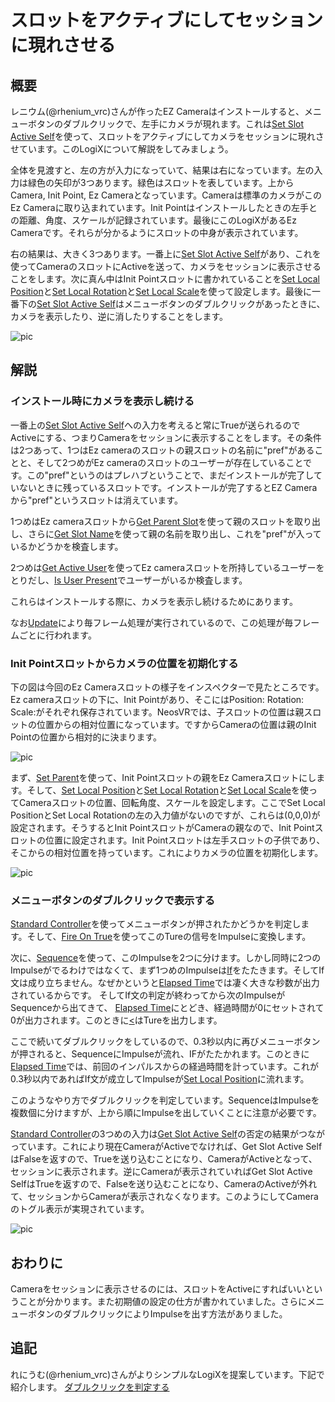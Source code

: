 <!-- NeosVR Techbook-->

# スロットをアクティブにしてセッションに現れさせる

## 概要

レニウム(@rhenium_vrc)さんが作ったEZ Cameraはインストールすると、メニューボタンのダブルクリックで、左手にカメラが現れます。これは[Set Slot Active Self](https://neosvrjp.memo.wiki/d/Set%20Slot%20Active%20Self)を使って、スロットをアクティブにしてカメラをセッションに現れさせています。このLogiXについて解説をしてみましょう。

全体を見渡すと、左の方が入力になっていて、結果は右になっています。左の入力は緑色の矢印が3つあります。緑色はスロットを表しています。上からCamera, Init Point, Ez Cameraとなっています。Cameraは標準のカメラがこのEz Cameraに取り込まれています。Init Pointはインストールしたときの左手との距離、角度、スケールが記録されています。最後にこのLogiXがあるEz Cameraです。それらが分かるようにスロットの中身が表示されています。

右の結果は、大きく3つあります。一番上に[Set Slot Active Self](https://neosvrjp.memo.wiki/d/Set%20Slot%20Active%20Self)があり、これを使ってCameraのスロットにActiveを送って、カメラをセッションに表示させることをします。次に真ん中はInit Pointスロットに書かれていることを[Set Local Position](https://neosvrjp.memo.wiki/d/Set%20Local%20Position)と[Set Local Rotation](https://neosvrjp.memo.wiki/d/SetLocalRotation)と[Set Local Scale](https://neosvrjp.memo.wiki/d/SetLocalRotation)を使って設定します。最後に一番下の[Set Slot Active Self](https://neosvrjp.memo.wiki/d/Set%20Slot%20Active%20Self)はメニューボタンのダブルクリックがあったときに、カメラを表示したり、逆に消したりすることをします。

![pic](https://pbs.twimg.com/media/ETtPwh7U0AA69s4?format=jpg&name=large "pic")

## 解説

### インストール時にカメラを表示し続ける

一番上の[Set Slot Active Self](https://neosvrjp.memo.wiki/d/Set%20Slot%20Active%20Self)への入力を考えると常にTrueが送られるのでActiveにする、つまりCameraをセッションに表示することをします。その条件は2つあって、1つはEz cameraのスロットの親スロットの名前に"pref"があることと、そして2つめがEz cameraのスロットのユーザーが存在していることです。この"pref"というのはプレハブということで、まだインストールが完了していないときに残っているスロットです。インストールが完了するとEZ Cameraから"pref"というスロットは消えています。

1つめはEz cameraスロットから[Get Parent Slot](https://neosvrjp.memo.wiki/d/Get%20Parent%20Slot)を使って親のスロットを取り出し、さらに[Get Slot Name](https://neosvrjp.memo.wiki/d/Get%20Slot%20Name)を使って親の名前を取り出し、これを"pref"が入っているかどうかを検査します。

2つめは[Get Active User](https://neosvrjp.memo.wiki/d/Get%20Active%20User)を使ってEz cameraスロットを所持しているユーザーをとりだし、[Is User Present](https://neosvrjp.memo.wiki/d/Is%20User%20Present)でユーザーがいるか検査します。

これらはインストールする際に、カメラを表示し続けるためにあります。

なお[Update](https://neosvrjp.memo.wiki/d/Update)により毎フレーム処理が実行されているので、この処理が毎フレームごとに行われます。

### Init Pointスロットからカメラの位置を初期化する

下の図は今回のEz Cameraスロットの様子をインスペクターで見たところです。Ez cameraスロットの下に、Init Pointがあり、そこにはPosition: Rotation: Scale:がそれぞれ保存されています。NeosVRでは、子スロットの位置は親スロットの位置からの相対位置になっています。ですからCameraの位置は親のInit Pointの位置から相対的に決まります。

![pic](https://pbs.twimg.com/media/ETtPyQ7UUAA5Xnn?format=jpg&name=large "pic")

まず、[Set Parent](https://neosvrjp.memo.wiki/d/Set%20Parent)を使って、Init Pointスロットの親をEz Cameraスロットにします。そして、[Set Local Position](https://neosvrjp.memo.wiki/d/Set%20Local%20Position)と[Set Local Rotation](https://neosvrjp.memo.wiki/d/SetLocalRotation)と[Set Local Scale](https://neosvrjp.memo.wiki/d/SetLocalRotation)を使ってCameraスロットの位置、回転角度、スケールを設定します。ここでSet Local PositionとSet Local Rotationの左の入力値がないのですが、これらは(0,0,0)が設定されます。そうするとInit PointスロットがCameraの親なので、Init Pointスロットの位置に設定されます。Init Pointスロットは左手スロットの子供であり、そこからの相対位置を持っています。これによりカメラの位置を初期化します。

![pic](https://pbs.twimg.com/media/ETtPxcQU0AEQ9AS?format=jpg&name=large "pic")


### メニューボタンのダブルクリックで表示する

[Standard Controller](https://neosvrjp.memo.wiki/d/Standard%20Controller)を使ってメニューボタンが押されたかどうかを判定します。そして、[Fire On True](https://neosvrjp.memo.wiki/d/Fire%20On%20True)を使ってこのTureの信号をImpulseに変換します。

次に、[Sequence](https://neosvrjp.memo.wiki/d/Sequence)を使って、このImpulseを2つに分けます。しかし同時に2つのImpulseがでるわけではなくて、まず1つめのImpulseは[If](https://neosvrjp.memo.wiki/d/If)をたたきます。そしてIf文は成り立ちません。なぜかというと[Elapsed Time](https://neosvrjp.memo.wiki/d/Elapsed%20Time)では凄く大きな秒数が出力されているからです。
そしてIf文の判定が終わってから次のImpulseがSequenceから出てきて、
[Elapsed Time](https://neosvrjp.memo.wiki/d/Elapsed%20Time)にとどき、経過時間が0にセットされて0が出力されます。このときに[<](https://neosvrjp.memo.wiki/d/%3c)はTureを出力します。

ここで続いてダブルクリックをしているので、0.3秒以内に再びメニューボタンが押されると、SequenceにImpulseが流れ、IFがたたかれます。このときに[Elapsed Time](https://neosvrjp.memo.wiki/d/Elapsed%20Time)では、前回のインパルスからの経過時間を計っています。これが0.3秒以内であればIf文が成立してImpulseが[Set Local Position](https://neosvrjp.memo.wiki/d/Set%20Local%20Position)に流れます。

このようなやり方でダブルクリックを判定しています。SequenceはImpulseを複数個に分けますが、上から順にImpulseを出していくことに注意が必要です。

[Standard Controller](https://neosvrjp.memo.wiki/d/Standard%20Controller)の3つめの入力は[Get Slot Active Self](https://neosvrjp.memo.wiki/d/Get%20Slot%20Active%20Self)の否定の結果がつながっています。これにより現在CameraがActiveでなければ、Get Slot Active SelfはFalseを返すので、Trueを送り込むことになり、CameraがActiveとなって、セッションに表示されます。逆にCameraが表示されていればGet Slot Active SelfはTrueを返すので、Falseを送り込むことになり、CameraのActiveが外れて、セッションからCameraが表示されなくなります。このようにしてCameraのトグル表示が実現されています。

![pic](https://pbs.twimg.com/media/ETtPxcQU0AEQ9AS?format=jpg&name=large "pic")

## おわりに
Cameraをセッションに表示させるのには、スロットをActiveにすればいいということが分かります。また初期値の設定の仕方が書かれていました。さらにメニューボタンのダブルクリックによりImpulseを出す方法がありました。

## 追記
れにうむ(@rhenium_vrc)さんがよりシンプルなLogiXを提案しています。下記で紹介します。
[ダブルクリックを判定する](DoubleClick.md)

